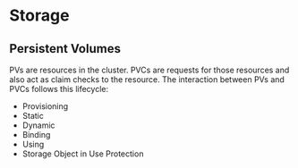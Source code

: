 # Storage

## Persistent Volumes
PVs are resources in the cluster. PVCs are requests for those resources and also act as claim checks to the resource. The interaction between PVs and PVCs follows this lifecycle:

- Provisioning
- Static
- Dynamic
- Binding
- Using
- Storage Object in Use Protection 
